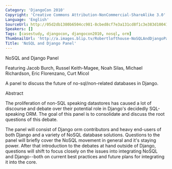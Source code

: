 ```yaml
---
Category: 'DjangoCon 2010'
Copyright: 'Creative Commons Attribution-NonCommercial-ShareAlike 3.0'
Language: 'English'
SourceUrl: http://05d2db1380b6504cc981-8cbed8cf7e3a131cd8f1c3e383d10041.r93.cf2.rackcdn.com/djangocon-2010/47_nosql-and-django-panel.flv
Speakers: []
Tags: [casestudy, djangocon, djangocon2010, nosql, orm]
ThumbnailUrl: 'http://a.images.blip.tv/Robertlofthouse-NoSQLAndDjangoPanel848.png'
Title: 'NoSQL and Django Panel'
---
```

NoSQL and Django Panel

Featuring Jacob Burch, Russel Keith-Magee, Noah Silas, Michael Richardson,
Eric Florenzano, Curt Micol

A panel to discuss the future of no-sql/non-related databases in Django.

Abstract

The proliferation of non-SQL speaking datastores has caused a lot of discourse
and debate over their potential role in Django's decidedly SQL-speaking ORM.
The goal of this panel is to consolidate and discuss the root questions of
this debate.

The panel will consist of Django orm contributors and heavy end-users of both
Django and a variety of NoSQL database solutions. Questions to the panel will
briefly cover the NoSQL movement in general and it's staying power. After that
introduction to the debates at hand outside of Django, questions will shift to
focus closely on the issues into integrating NoSQL and Django--both on current
best practices and future plans for integrating it into the core.
